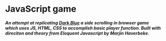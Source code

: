 # JavaScript game
##### An attempt at replicating [Dark Blue](www.lessmilk.com/games/10) a side scrolling in browser game which uses JS, HTML, CSS to accomplish basic player function. Built with direciton and theory from Eloquent Javascript by Marjin Haverbeke.